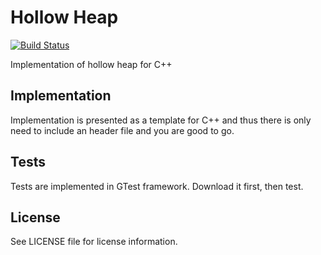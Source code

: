 # Hollow Heap
[![Build Status](https://travis-ci.org/ezr-ondrej/hollow-heap.svg?branch=master)](https://travis-ci.org/ezr-ondrej/hollow-heap)


Implementation of hollow heap for C++

## Implementation
Implementation is presented as a template for C++ and thus there is only need to include an header file and you are good to go.

## Tests
Tests are implemented in GTest framework.
Download it first, then test.

## License
See LICENSE file for license information.
